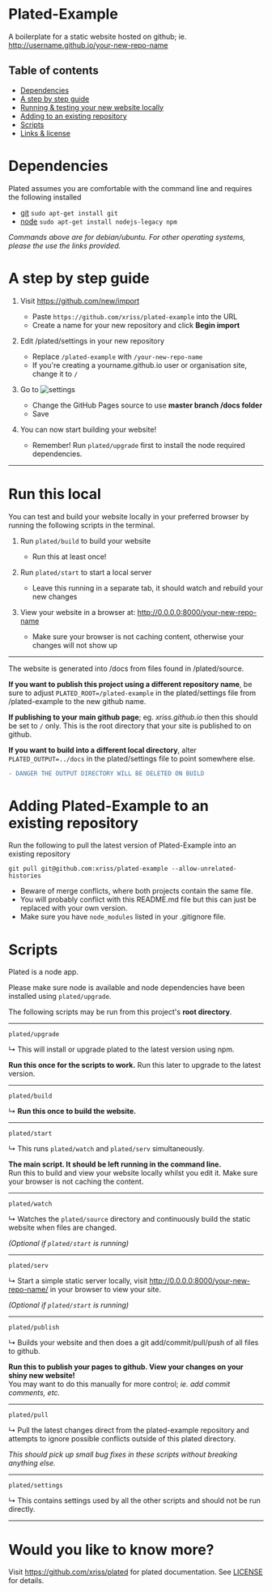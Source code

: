 # Plated-Example

A boilerplate for a static website hosted on github; ie. http://username.github.io/your-new-repo-name

## Table of contents
  - [Dependencies](#dependencies)
  - [A step by step guide](#a-step-by-step-guide)
  - [Running & testing your new website locally](#run-this-local)
  - [Adding to an existing repository](#adding-plated-example-to-an-existing-repository)
  - [Scripts](#scripts)
  - [Links & license](#would-you-like-to-know-more)

# Dependencies

Plated assumes you are comfortable with the command line and requires the following installed

- [git](https://git-scm.com/downloads) ```sudo apt-get install git```
- [node](https://nodejs.org) ```sudo apt-get install nodejs-legacy npm```

_Commands above are for debian/ubuntu. For other operating systems, please the use the links provided._

# A step by step guide

1. Visit https://github.com/new/import
   - Paste `https://github.com/xriss/plated-example` into the URL
   - Create a name for your new repository and click **Begin import**

2. Edit /plated/settings in your new repository
    - Replace ```/plated-example``` with ```/your-new-repo-name```
    - If you're creating a yourname.github.io user or organisation site, change it to ```/```
    
3. Go to ![settings](https://cloud.githubusercontent.com/assets/1515961/25015092/dcf5b398-2069-11e7-9740-424784716088.png)
    - Change the GitHub Pages source to use **master branch /docs folder**
    - Save

4. You can now start building your website!
    - Remember! Run ```plated/upgrade``` first to install the node required dependencies.
    
---


# Run this local

You can test and build your website locally in your preferred browser by running the following scripts in the terminal.

1. Run ```plated/build``` to build your website
    - Run this at least once!

2. Run ```plated/start``` to start a local server
    - Leave this running in a separate tab, it should watch and rebuild your new changes

3. View your website in a browser at: http://0.0.0.0:8000/your-new-repo-name
    - Make sure your browser is not caching content, otherwise your changes will not show up

---


The website is generated into /docs from files found in /plated/source.

**If you want to publish this project using a different repository name**, 
be sure to adjust ```PLATED_ROOT=/plated-example``` in the plated/settings file from 
/plated-example to the new github name.

**If publishing to your main github page**; eg. _xriss.github.io_ then 
this should be set to ```/``` only. This is the root directory that your 
site is published to on github.

**If you want to build into a different local directory**, alter ```PLATED_OUTPUT=../docs``` 
in the plated/settings file to point somewhere else. 

```diff
- DANGER THE OUTPUT DIRECTORY WILL BE DELETED ON BUILD
```

# Adding Plated-Example to an existing repository

Run the following to pull the latest version of Plated-Example into an existing repository

`git pull git@github.com:xriss/plated-example --allow-unrelated-histories`

  - Beware of merge conflicts, where both projects contain the same file.
  - You will probably conflict with this README.md file but this can just be replaced with your own version.
  - Make sure you have ```node_modules``` listed in your .gitignore file.
    

# Scripts

Plated is a node app.

Please make sure node is available and node dependencies have been installed using ```plated/upgrade```.

The following scripts may be run from this project's **root directory**.

---

	plated/upgrade

&#8627; This will install or upgrade plated to the latest version using npm.

**Run this once for the scripts to work.** Run this later to upgrade to the latest version.

---

	plated/build

&#8627; **Run this once to build the website.**

---

	plated/start

&#8627; This runs ```plated/watch``` and ```plated/serv``` simultaneously.

**The main script. It should be left running in the command line.**  
Run this to build and view your website locally whilst you edit it. Make sure your browser is not caching the content.

---

	plated/watch

&#8627; Watches the ```plated/source``` directory and continuously build the static 
website when files are changed.

_(Optional if ```plated/start``` is running)_

---

	plated/serv

&#8627; Start a simple static server locally, visit 
http://0.0.0.0:8000/your-new-repo-name/ in your browser to view your 
site.

_(Optional if ```plated/start``` is running)_

---

	plated/publish

&#8627; Builds your website and then does a git add/commit/pull/push of all files to github.

**Run this to publish your pages to github. View your changes on your shiny new website!**  
You may want to do this manually for more control; _ie. add commit comments, etc._

---

	plated/pull

&#8627; Pull the latest changes direct from the plated-example repository and 
attempts to ignore possible conflicts outside of this plated directory.

_This should pick up small bug fixes in these scripts without 
breaking anything else._

---

	plated/settings

&#8627; This contains settings used by all the other scripts and should not be 
run directly.

---


# Would you like to know more?

Visit https://github.com/xriss/plated for plated documentation. See [LICENSE](https://github.com/xriss/plated-example/blob/master/plated/LICENSE.md) for details.

